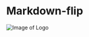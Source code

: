 # Markdown-flip

![Image of Logo](https://media.publit.io/file/bibhash-personal-pic-mandarmoni.jpg)
